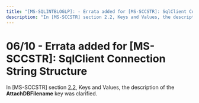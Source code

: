 ```yaml
---
title: "[MS-SQLINTBLOGLP]: - Errata added for [MS-SCCSTR]: SqlClient Connection String Structure"
description: "In [MS-SCCSTR] section 2.2, Keys and Values, the description of the AttachDBFilename key was clarified."
---
```


# 06/10 - Errata added for [MS-SCCSTR]: SqlClient Connection String Structure

<p> </p>
<p>In [MS-SCCSTR] section <span><a href="/openspecs/sql_server_protocols/MS-SCCSTR/775b2bab-a604-4897-87e6-c36ee23dd3f1">2.2</a></span>,
Keys and Values, the description of the <b>AttachDBFilename</b> key was
clarified.</p>


                